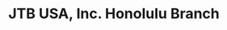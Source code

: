 ---
title: "JTB USA, Inc. Honolulu Branch"
url: /honolulu/jtb-usa-inc-honolulu-branch/
shop: travel agency
---